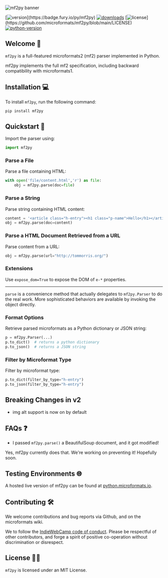 ![mf2py banner](http://microformats.github.io/mf2py/banner.png)

[![version](https://badge.fury.io/py/mf2py.svg?)](https://badge.fury.io/py/mf2py)
[![downloads](https://img.shields.io/pypi/dm/mf2py)](https://pypistats.org/packages/mf2py)
[![license](https://img.shields.io/pypi/l/mf2py?)](https://github.com/microformats/mf2py/blob/main/LICENSE)
[![python-version](https://img.shields.io/pypi/pyversions/mf2py)](https://badge.fury.io/py/mf2py)

## Welcome 👋

`mf2py` is a full-featured microformats2 (mf2) parser implemented in Python.

mf2py implements the full mf2 specification, including backward compatibility with microformats1.

## Installation 💻

To install `mf2py`, run the following command:

```bash
pip install mf2py
```

## Quickstart 🚀

Import the parser using:

```python
import mf2py
```

### Parse a File

Parse a file containing HTML:

```python
with open('file/content.html','r') as file:
    obj = mf2py.parse(doc=file)
```

### Parse a String

Parse string containing HTML content:

```python
content = '<article class="h-entry"><h1 class="p-name">Hello</h1></article>'
obj = mf2py.parse(doc=content)
```

### Parse a HTML Document Retrieved from a URL

Parse content from a URL:

```python
obj = mf2py.parse(url="http://tommorris.org/")
```

### Extensions

Use `expose_dom=True` to expose the DOM of `e-*` properties.

---

`parse` is a convenience method that actually delegates to
`mf2py.Parser` to do the real work. More sophisticated behaviors are
available by invoking the object directly.

### Format Options

Retrieve parsed microformats as a Python dictionary or JSON string:

```python
p = mf2py.Parser(...)
p.to_dict()  # returns a python dictionary
p.to_json()  # returns a JSON string
```

### Filter by Microformat Type

Filter by microformat type:

```python
p.to_dict(filter_by_type="h-entry")
p.to_json(filter_by_type="h-entry")
```

## Breaking Changes in v2

- img alt support is now on by default

## FAQs ❓

* I passed `mf2py.parse()` a BeautifulSoup document, and it got modified!

Yes, mf2py currently does that. We're working on preventing it! Hopefully soon.

## Testing Environments 🌐

A hosted live version of mf2py can be found at [python.microformats.io](https://python.microformats.io).

## Contributing 🛠️

We welcome contributions and bug reports via Github, and on the microformats wiki.

We to follow the [IndieWebCamp code of conduct](http://indiewebcamp.com/code-of-conduct). Please be respectful of other contributors, and forge a spirit of positive co-operation without discrimination or disrespect.

## License 🧑‍⚖️

`mf2py` is licensed under an MIT License.
